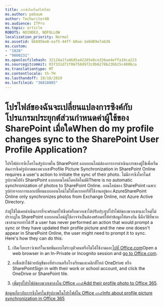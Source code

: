 ```yaml
---
title: การซิงโครไนส์โปรไฟล์
ms.author: pebaum
author: Techwriter40
ms.audience: ITPro
ms.topic: article
ROBOTS: NOINDEX, NOFOLLOW
localization_priority: Normal
ms.assetid: 6b695be8-eaf5-44ff-b0ae-1e0d89e7ab36
ms.custom:
- "1828"
- "9000231"
ms.openlocfilehash: 32124a1fa46d5a42265e8ce326ae4effa19ca223
ms.sourcegitcommit: 037331d71f06750d972c0b6278b23bb15c4806ca
ms.translationtype: MT
ms.contentlocale: th-TH
ms.lasthandoff: 10/18/2019
ms.locfileid: "36818805"
---
```

# <a name="when-do-my-profile-changes-sync-to-the-sharepoint-user-profile-application"></a><span data-ttu-id="ef9c0-102">โปรไฟล์ของฉันจะเปลี่ยนแปลงการซิงค์กับโปรแกรมประยุกต์ส่วนกำหนดค่าผู้ใช้ของ SharePoint เมื่อใด</span><span class="sxs-lookup"><span data-stu-id="ef9c0-102">When do my profile changes sync to the SharePoint User Profile Application?</span></span>

<span data-ttu-id="ef9c0-103">โปรไฟล์การซิงโครไนส์รูปภาพใน SharePoint แบบออนไลน์ต้องการการดำเนินการของผู้ใช้เพื่อเริ่มต้นการซิงค์รูปภาพของพวกเขา</span><span class="sxs-lookup"><span data-stu-id="ef9c0-103">Profile Picture Synchronization in SharePoint Online requires a user's action to initiate the sync of their photo.</span></span> <span data-ttu-id="ef9c0-104">ไม่มีการซิงโครไนส์รูปภาพไปยัง SharePoint แบบออนไลน์โดยอัตโนมัติ</span><span class="sxs-lookup"><span data-stu-id="ef9c0-104">There is no automatic synchronization of photos to SharePoint Online.</span></span> <span data-ttu-id="ef9c0-105">ออนไลน์ของ SharePoint เฉพาะรูปถ่ายจากการแลกเปลี่ยนแบบออนไลน์ไม่ใช่ไดเรกทอรีที่ใช้งานอยู่ของ Azure</span><span class="sxs-lookup"><span data-stu-id="ef9c0-105">SharePoint Online only synchronizes photos from Exchange Online, not Azure Active Directory.</span></span>

<span data-ttu-id="ef9c0-106">ถ้าผู้ใช้ไม่เคยดำเนินการที่จะพร้อมท์ให้ซิงค์หรือพวกเขาได้ปรับปรุงรูปโปรไฟล์ของพวกเขาและใหม่ไม่ปรากฏใน SharePoint แบบออนไลน์ผู้ใช้อาจจำเป็นต้องพร้อมท์ให้ทำข้อมูลให้ตรงกัน นี่คือวิธีที่พวกเขาสามารถทำได้:</span><span class="sxs-lookup"><span data-stu-id="ef9c0-106">If a user has never performed an action that would prompt a sync or they have updated their profile picture and the new one doesn't appear in SharePoint Online, the user might need to prompt it to sync. Here's how they can do this:</span></span>

1. <span data-ttu-id="ef9c0-107">เปิดเว็บเบราว์เซอร์ในเซสชันแบบไม่ระบุตัวตนหรือไม่ได้ใช้งานและ[ไปที่ Office.com](http://www.office.com/)</span><span class="sxs-lookup"><span data-stu-id="ef9c0-107">Open a web browser in an In-Private or Incognito session and [go to Office.com](http://www.office.com/).</span></span>

2. <span data-ttu-id="ef9c0-108">ลงชื่อเข้าใช้ด้วยบัญชีของที่ทำงานหรือโรงเรียนและคลิกที่ไทล์ OneDrive หรือ SharePoint</span><span class="sxs-lookup"><span data-stu-id="ef9c0-108">Sign in with their work or school account, and click the OneDrive or SharePoint tile.</span></span>

3. <span data-ttu-id="ef9c0-109">[เพิ่มรูปโปรไฟล์ของพวกเขาลงใน Office ๓๖๕](https://support.office.com/article/Add-your-profile-photo-to-Office-365-2eaf93fd-b3f1-43b9-9cdc-bdcd548435b7)</span><span class="sxs-lookup"><span data-stu-id="ef9c0-109">[Add their profile photo to Office 365](https://support.office.com/article/Add-your-profile-photo-to-Office-365-2eaf93fd-b3f1-43b9-9cdc-bdcd548435b7).</span></span>

[<span data-ttu-id="ef9c0-110">ข้อมูลเกี่ยวกับการซิงโครไนซ์รูปภาพในโปรไฟล์ใน Office ๓๖๕</span><span class="sxs-lookup"><span data-stu-id="ef9c0-110">Info about profile picture synchronization in Office 365</span></span>](https://support.office.com/article/Information-about-user-profile-synchronization-in-SharePoint-Online-177eb196-5887-43c9-84c3-b98a43d35129)

